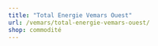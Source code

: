 ```yaml
---
title: "Total Energie Vemars Ouest"
url: /vemars/total-energie-vemars-ouest/
shop: commodité
---
```

